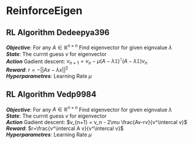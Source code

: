 # ReinforceEigen
## RL Algorithm Dedeepya396
***Objective***: For any $A \in \mathbb{R}^{n \times n}$ Find eigenvector for given eignvalue $\lambda$  
***State***: The currnt guess $v$ for eigenvector  
***Action*** Gadient descent:
$v_{n+1} = v_n - \mu (A-\lambda 𝟙)^\intercal (A-\lambda 𝟙)v_n$  
***Reward***: $r=-||Ax-\lambda x||^2$  
***Hyperparametres***:  Learning Rate $\mu$

## RL Algorithm Vedp9984
***Objective***: For any $A \in \mathbb{R}^{n \times n}$ Find eigenvector for given eignvalue $\lambda$  
***State***: The currnt guess $v$ for eigenvector  
***Action*** Gadient descent:
$v_{n+1} = v_n - 2\mu \frac{Av-rv}{v^\intercal v}$  
***Reward***: $r=\frac{v^\intercal A v}{v^\intercal v}$  
***Hyperparametres***:  Learning Rate $\mu$


